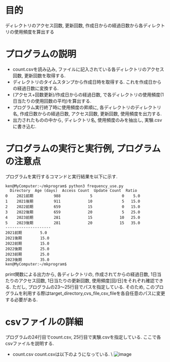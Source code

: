 # 目的
ディレクトリのアクセス回数, 更新回数, 作成日からの経過日数から各ディレクトリの使用頻度を算出する
# プログラムの説明
- count.csvを読み込み, ファイルに記入されている各ディレクトリのアクセス回数, 更新回数を取得する.
- ディレクトリのタイムスタンプから作成日時を取得する. これを作成日からの経過日数に変換する.
- (アクセス+回数更新)/作成日からの経過日数, で各ディレクトリの使用頻度(1日当たりの使用回数の平均)を算出する. 
- プログラム実行終了時に使用頻度の昇順に, 各ディレクトリのディレクトリ名, 作成日数からの経過日数, アクセス回数, 更新回数, 使用頻度を出力する.
- 出力されたものの中から, ディレクトリ名, 使用頻度のみを抽出し, 実験.csvに書き込む.
# プログラムの実行と実行例, プログラムの注意点
プログラムを実行するコマンドと実行結果を以下に示す. 
```
ken@MyComputer:~/mkprogram$ python3 frequency_use.py
  Directory  Age (days)  Access Count  Update Count  Ratio
0    2021前期         988             5             0    5.0
1    2021後期         911            10             5   15.0
2    2022前期         659            15             0   15.0
3    2022後期         659            20             5   25.0
4    2023前期         281            15            10   25.0
5    2023後期         281            20            15   35.0
--------------------
2021前期        5.0
2021後期        15.0
2022前期        15.0
2022後期        25.0
2023前期        25.0
2023後期        35.0
ken@MyComputer:~/mkprogram$
```
print関数による出力から, 各ディレクトリの, 作成されてからの経過日数, 1日当たりのアクセス回数, 1日当たりの更新回数, 使用頻度[回/日]をそれぞれ確認できる. 
ただし, プログラムの23～25行目でパスを指定している. そのため, このプログラムを利用する際はtarget_directory,cvs_file,csv_fileを各自任意のパスに変更する必要がある.
# csvファイルの詳細
プログラムの24行目でcount.csv, 25行目で実験.csvを指定している.
ここで各csvファイルを説明する.
- count.csv
count.csvは以下のようになっている. \\
![image](https://github.com/c0a21155/frequency_use/assets/85731547/d8f77750-26a4-459a-b11e-823bd61136f3)



